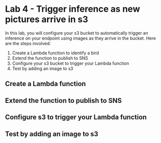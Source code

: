 # Lab 4 - Trigger inference as new pictures arrive in s3

In this lab, you will configure your s3 bucket to automatically trigger an inference on your endpoint using images as they arrive in the bucket.  Here are the steps involved:

1. Create a Lambda function to identify a bird
2. Extend the function to publish to SNS
3. Configure your s3 bucket to trigger your Lambda function
4. Test by adding an image to s3

## Create a Lambda function

## Extend the function to publish to SNS

## Configure s3 to trigger your Lambda function

## Test by adding an image to s3
